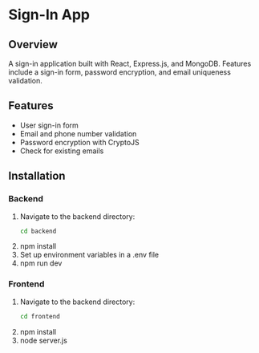 # Sign-In App

## Overview
A sign-in application built with React, Express.js, and MongoDB. Features include a sign-in form, password encryption, and email uniqueness validation.

## Features
- User sign-in form
- Email and phone number validation
- Password encryption with CryptoJS
- Check for existing emails

## Installation

### Backend
1. Navigate to the backend directory:
   ```bash
   cd backend
2. npm install
3. Set up environment variables in a .env file
4. npm run dev

### Frontend
1. Navigate to the backend directory:
   ```bash
   cd frontend
2. npm install
3. node server.js

